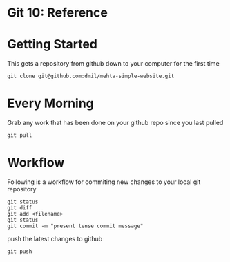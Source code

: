 # Git 10: Reference

# Getting Started

This gets a repository from github down to your computer for the first time

```
git clone git@github.com:dmil/mehta-simple-website.git
```

# Every Morning

Grab any work that has been done on your github repo since you last pulled

```
git pull
```

# Workflow

Following is a workflow for commiting new changes to your local git repository

```
git status
git diff
git add <filename>
git status
git commit -m "present tense commit message"
```

push the latest changes to github

```
git push
```
